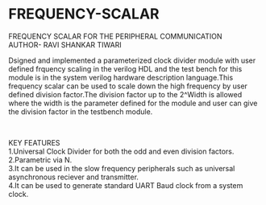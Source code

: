 # FREQUENCY-SCALAR
FREQUENCY SCALAR FOR THE PERIPHERAL COMMUNICATION
<BR>
AUTHOR- RAVI SHANKAR TIWARI
<br>

Dsigned and implemented a parameterized clock divider module with user defined frquency scaling in the verilog HDL and the test bench for this module is in the system verilog hardware description language.This frequency scalar can be used to scale down the high frequency by user defined division factor.The division factor up to the 2^Width is allowed where the width is the parameter defined for the module and user can give the division factor in the testbench module.

<br>

KEY FEATURES
<br>
1.Universal Clock Divider for both the odd and even division factors.
<br>
2.Parametric via N.
<br>
3.It can be used in the slow frequency peripherals such as universal asynchronous reciever and transmitter.
<br>
4.It can be used to generate standard UART Baud clock from a system clock.
